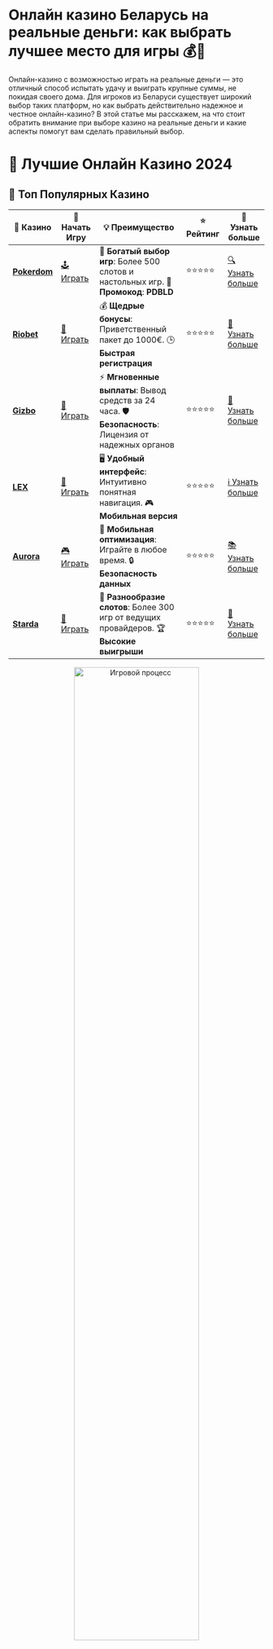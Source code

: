 # **Онлайн казино Беларусь на реальные деньги: как выбрать лучшее место для игры 💰🎰**

Онлайн-казино с возможностью играть на реальные деньги — это отличный способ испытать удачу и выиграть крупные суммы, не покидая своего дома. Для игроков из Беларуси существует широкий выбор таких платформ, но как выбрать действительно надежное и честное онлайн-казино? В этой статье мы расскажем, на что стоит обратить внимание при выборе казино на реальные деньги и какие аспекты помогут вам сделать правильный выбор.

# 🎰 Лучшие Онлайн Казино 2024

## 🌟 Топ Популярных Казино

| 🎲 **Казино** | 🔗 **Начать Игру** | 💡 **Преимущество** | ⭐ **Рейтинг** | 🔗 **Узнать больше** |
|--------------|---------------------|---------------------|----------------|----------------------|
| [**Pokerdom**](https://brandplay.link/4k77v2yx) | [🕹️ Играть](https://brandplay.link/4k77v2yx) | 🎉 **Богатый выбор игр**: Более 500 слотов и настольных игр. 🎁 **Промокод**: **PDBLD** | ⭐⭐⭐⭐⭐ | [🔍 Узнать больше](https://brandplay.link/4k77v2yx) |
| [**Riobet**](https://brandplay.link/7xBLTPyj) | [🎰 Играть](https://brandplay.link/7xBLTPyj) | 💰 **Щедрые бонусы**: Приветственный пакет до 1000€. 🕒 **Быстрая регистрация** | ⭐⭐⭐⭐⭐ | [📖 Узнать больше](https://brandplay.link/7xBLTPyj) |
| [**Gizbo**](https://brandplay.link/bprXw4YV) | [🎲 Играть](https://brandplay.link/bprXw4YV) | ⚡ **Мгновенные выплаты**: Вывод средств за 24 часа. 🛡️ **Безопасность**: Лицензия от надежных органов | ⭐⭐⭐⭐⭐ | [📝 Узнать больше](https://brandplay.link/bprXw4YV) |
| [**LEX**](https://brandplay.link/zW4hdDFV) | [🤑 Играть](https://brandplay.link/zW4hdDFV) | 🖥️ **Удобный интерфейс**: Интуитивно понятная навигация. 🎮 **Мобильная версия** | ⭐⭐⭐⭐⭐ | [ℹ️ Узнать больше](https://brandplay.link/zW4hdDFV) |
| [**Aurora**](https://10trafic-stat2.com/click/668546556bcc6313411604bd/6766/13032/subaccount) | [🎮 Играть](https://10trafic-stat2.com/click/668546556bcc6313411604bd/6766/13032/subaccount) | 📱 **Мобильная оптимизация**: Играйте в любое время. 🔒 **Безопасность данных** | ⭐⭐⭐⭐⭐ | [📚 Узнать больше](https://10trafic-stat2.com/click/668546556bcc6313411604bd/6766/13032/subaccount) |
| [**Starda**](https://brandplay.link/fB7xwRFL) | [🎯 Играть](https://brandplay.link/fB7xwRFL) | 🎰 **Разнообразие слотов**: Более 300 игр от ведущих провайдеров. 🏆 **Высокие выигрыши** | ⭐⭐⭐⭐⭐ | [🔎 Узнать больше](https://brandplay.link/fB7xwRFL) |

<div align="center">
    <img src="https://i.pinimg.com/originals/87/9e/b9/879eb9354dd0699582408b68f2e253b2.gif" alt="Игровой процесс" width="70%">
</div>

## 💎 Лучшие Бонусы и Акции

| 🎲 **Казино** | 🔗 **Начать Игру** | 💡 **Преимущество** | ⭐ **Рейтинг** | 🔗 **Узнать больше** |
|--------------|---------------------|---------------------|----------------|----------------------|
| [**Kometa**](https://brandplay.link/8ZymQJV8) | [🎰 Играть](https://brandplay.link/8ZymQJV8) | 🎁 **Эксклюзивные бонусы**: Регулярные акции и промо. 🔄 **Программы лояльности** | ⭐⭐⭐⭐☆ | [🔍 Узнать больше](https://brandplay.link/8ZymQJV8) |
| [**R7**](https://brandplay.link/bMd3Yjsw) | [🕹️ Играть](https://brandplay.link/bMd3Yjsw) | 🕒 **Круглосуточная поддержка**: Всегда на связи. 💸 **Высокие лимиты** | ⭐⭐⭐⭐☆ | [📖 Узнать больше](https://brandplay.link/bMd3Yjsw) |
| [**7K**](https://brandplay.link/BvQyFShp) | [🎲 Играть](https://brandplay.link/BvQyFShp) | 🌟 **Эксклюзивные бонусы**: Только для VIP игроков. 🎉 **Сезонные акции** | ⭐⭐⭐⭐☆ | [📝 Узнать больше](https://brandplay.link/BvQyFShp) |
| [**Kent**](https://brandplay.link/Fv2WP3js) | [🤑 Играть](https://brandplay.link/Fv2WP3js) | 📈 **Высокий RTP**: Более 98%. 💼 **Профессиональная поддержка** | ⭐⭐⭐⭐☆ | [ℹ️ Узнать больше](https://brandplay.link/Fv2WP3js) |
| [**1Xslots**](https://brandplay.link/hSB1khtr) | [🎮 Играть](https://brandplay.link/hSB1khtr) | 🎉 **Множество акций**: Еженедельные бонусы и турниры. 🛡️ **Безопасность** | ⭐⭐⭐⭐☆ | [📚 Узнать больше](https://brandplay.link/hSB1khtr) |
| [**Gama**](https://brandplay.link/j6NMKsDz) | [🎯 Играть](https://brandplay.link/j6NMKsDz) | 🔍 **Интуитивный интерфейс**: Легкость использования. 🏅 **Престижные турниры** | ⭐⭐⭐⭐☆ | [🔎 Узнать больше](https://brandplay.link/j6NMKsDz) |

<div align="center">
    <img src="https://i.pinimg.com/originals/87/9e/b9/879eb9354dd0699582408b68f2e253b2.gif" alt="Игровой процесс" width="70%">
</div>

## 🚀 Быстрые Выигрыши и Поддержка

| 🎲 **Казино** | 🔗 **Начать Игру** | 💡 **Преимущество** | ⭐ **Рейтинг** | 🔗 **Узнать больше** |
|--------------|---------------------|---------------------|----------------|----------------------|
| [**Onion**](https://brandplay.link/zBGRVpQ9) | [🎰 Играть](https://brandplay.link/zBGRVpQ9) | 🤑 **Низкие ставки**: Идеально для начинающих. 🔄 **Быстрые выводы** | ⭐⭐⭐⭐☆ | [🔍 Узнать больше](https://brandplay.link/zBGRVpQ9) |
| [**Чемпион**](https://temon-gter.cfd/go/lRq?p80412p304504pcc44t17455) | [🕹️ Играть](https://temon-gter.cfd/go/lRq?p80412p304504pcc44t17455) | 🏅 **Лояльная программа**: Награды за активность. 🎁 **Ежемесячные бонусы** | ⭐⭐⭐⭐☆ | [📖 Узнать больше](https://temon-gter.cfd/go/lRq?p80412p304504pcc44t17455) |
| [**Vavada**](https://vavadapartner.pro/?promo=ea5c9275-6854-4505-94fc-95ab18221945-linkb2) | [🎲 Играть](https://vavadapartner.pro/?promo=ea5c9275-6854-4505-94fc-95ab18221945-linkb2) | 🚀 **Быстрая регистрация**: Начните играть мгновенно. 🔐 **Безопасные транзакции** | ⭐⭐⭐⭐☆ | [📝 Узнать больше](https://vavadapartner.pro/?promo=ea5c9275-6854-4505-94fc-95ab18221945-linkb2) |
| [**Friends**](https://gofriends.kim/linkb2) | [🤑 Играть](https://gofriends.kim/linkb2) | 🤝 **Социальные игры**: Играйте с друзьями. 🌐 **Мультиплатформенность** | ⭐⭐⭐⭐☆ | [ℹ️ Узнать больше](https://gofriends.kim/linkb2) |
| [**1WIN**](https://brandplay.link/smXVpBbG) | [🎮 Играть](https://brandplay.link/smXVpBbG) | 🏆 **Спортивные ставки**: Широкий выбор видов спорта. 💵 **Высокие коэффициенты** | ⭐⭐⭐⭐☆ | [📚 Узнать больше](https://brandplay.link/smXVpBbG) |
| [**Drip**](https://drp-ircp01.com/c07e6a3db) | [🎯 Играть](https://drp-ircp01.com/c07e6a3db) | 🌐 **Инновационные игры**: Новейшие игровые технологии. 🛡️ **Высокая безопасность** | ⭐⭐⭐⭐☆ | [🔎 Узнать больше](https://drp-ircp01.com/c07e6a3db) |
| [**JoyCasino**](https://rpc30.call2me.pro/?/ru/registration?apkpop=0&partner=p24970p3291217pc98f) | [🎰 Играть](https://rpc30.call2me.pro/?/ru/registration?apkpop=0&partner=p24970p3291217pc98f) | 🎁 **Приятные бонусы**: Ежедневные акции и подарки. 🕹️ **Разнообразие игр** | ⭐⭐⭐⭐☆ | [🔍 Узнать больше](https://rpc30.call2me.pro/?/ru/registration?apkpop=0&partner=p24970p3291217pc98f) |

<div align="center">
    <img src="https://i.pinimg.com/originals/87/9e/b9/879eb9354dd0699582408b68f2e253b2.gif" alt="Игровой процесс" width="70%">
</div>
---

✨ **Выбирайте лучшее казино для себя и наслаждайтесь игрой! Удачи!** ✨
![Онлайн казино Беларусь](https://i.pinimg.com/originals/a9/29/6e/a9296ea1cf6a7c20a985e593451f0323.png)

## Как выбрать онлайн казино для игры на реальные деньги в Беларуси? 🔍

В Беларуси выбор онлайн-казино на реальные деньги стал намного проще благодаря большому числу лицензированных и регулируемых платформ. Однако важно не только наличие лицензии, но и другие факторы, которые влияют на безопасность и комфорт игры. Вот несколько важных моментов, которые помогут вам выбрать лучшее казино.

### 1. **Лицензия и регулирование 📜**

Первое, на что стоит обратить внимание — это наличие лицензии на работу. Лицензированные казино проходят строгую проверку и обязаны соблюдать законы по защите игроков. Важно выбирать платформы с лицензиями от авторитетных регулирующих органов, таких как:
- **Malta Gaming Authority (MGA)**
- **UK Gambling Commission**
- **Curacao eGaming**
- **Gibraltar Regulatory Authority**

Эти организации следят за тем, чтобы казино работали честно и обеспечивали безопасность данных игроков.

### 2. **Методы оплаты и вывод средств 💳**

Одним из ключевых факторов при выборе онлайн-казино является наличие удобных и безопасных методов оплаты. В Беларуси популярны такие платежные системы, как:
- **Visa/Mastercard**
- **WebMoney**
- **Yandex Money**
- **Bitcoin и другие криптовалюты**

Важно, чтобы казино поддерживало метод вывода средств, удобный для вас, а также предоставляло быструю обработку запросов на вывод выигрышей.

### 3. **Бонусы и акции 🎁**

Многие онлайн-казино предлагают бонусы за регистрацию, а также различные акции и фриспины. Обратите внимание на условия получения бонусов, их размер и требования по отыгрышу. Некоторые казино могут предлагать заманчивые предложения для новичков и регулярные бонусы для постоянных игроков.

### 4. **Отзывы и репутация пользователей ⭐**

Отзывы других игроков о казино могут дать много полезной информации. Рейтинг казино на независимых платформах, таких как **AskGamblers** и **Trustpilot**, поможет вам узнать мнение игроков о честности и надежности казино.

## Преимущества игры в онлайн казино Беларуси 💡

Играть в онлайн-казино на реальные деньги из Беларуси имеет ряд преимуществ:
- **Широкий выбор игр**: В онлайн-казино вы найдете разнообразие игровых автоматов, карточных игр и рулеток, которые доступны 24/7.
- **Безопасность и конфиденциальность**: Лицензированные казино обеспечивают высокий уровень защиты личных данных и финансовых транзакций.
- **Удобство и доступность**: Играя в онлайн-казино, вам не нужно покидать дом. Вы можете наслаждаться любимыми играми прямо с мобильного устройства.

## Как играть в казино на реальные деньги безопасно? 🛡️

1. **Выбирайте лицензированные казино**: Это основа безопасности при игре на деньги.
2. **Проверяйте отзывы других игроков**: Репутация казино может сказать многое о его честности.
3. **Не игнорируйте условия бонусов**: Прочитайте правила акций и бонусов, чтобы избежать неприятных сюрпризов.
4. **Не ставьте больше, чем готовы проиграть**: Управление банкроллом — важная часть безопасной игры.

## Топ 5 онлайн казино для игры на реальные деньги в Беларуси 💎

Вот несколько онлайн-казино, которые заслужили доверие белорусских игроков благодаря лицензиям, качественным играм и честным условиям:

### 1. **Pokerdom** 🎰  
- Лицензия: Malta Gaming Authority (MGA)  
- Методы оплаты: Visa, MasterCard, криптовалюты, WebMoney  
- Преимущества: Множество бонусов, быстрые выплаты, отличное обслуживание клиентов

### 2. **Riobet** 🎲  
- Лицензия: Curacao eGaming  
- Методы оплаты: банковские карты, криптовалюты, электронные кошельки  
- Преимущества: Широкий выбор слотов, регулярные акции, бесплатные спины

### 3. **JoyCasino** 💸  
- Лицензия: Curacao eGaming  
- Методы оплаты: Visa, MasterCard, Yandex Money, WebMoney  
- Преимущества: Качественная служба поддержки, бонусы за регистрацию

### 4. **Vavada** 🎯  
- Лицензия: MGA  
- Методы оплаты: Visa, MasterCard, WebMoney, криптовалюты  
- Преимущества: Большой выбор игр, отличная репутация

### 5. **Gama Casino** 🏆  
- Лицензия: Curacao eGaming  
- Методы оплаты: банковские карты, электронные кошельки, криптовалюты  
- Преимущества: Простой интерфейс, быстрые выплаты, бонусы для новичков

## Заключение: играйте ответственно и выигрывайте! 🎉

Выбор онлайн-казино для игры на реальные деньги — это ответственный шаг. Важно учитывать лицензию, отзывы игроков, методы оплаты и качество обслуживания. Казино с хорошей репутацией обеспечат вам не только безопасность, но и отличный игровой опыт. Не забывайте играть ответственно, чтобы наслаждаться процессом, не рискуя своими финансами.

Пусть удача всегда будет на вашей стороне! 🍀💸
